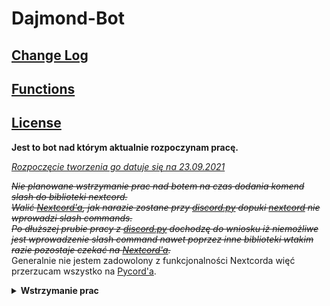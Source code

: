 # Dajmond-Bot
<h2><a href="ChangeLog.md">Change Log</a> </h2>
<h2><a href="Functions.md">Functions</a> </h2>
<h2><a href="LICENSE.md">License</a></h2>

<b>Jest to bot nad którym aktualnie rozpoczynam pracę.</b><br>

<u><i>Rozpoczęcie tworzenia go datuje się na 23.09.2021</i></u><br>

<i><s>Nie planowane wstrzymanie prac nad botem na czas dodania komend slash do biblioteki nextcord.</s></i> <br>
<i><s>Walić [Nextcord'a](https://github.com/nextcord/nextcord), jak narazie zostane przy [discord.py](https://github.com/Rapptz/discord.py) dopuki [nextcord](https://github.com/nextcord/nextcord) nie wprowadzi slash commands.</s></i><br>
<i><s>Po dłuższej prubie pracy z [discord.py](https://github.com/Rapptz/discord.py) dochodzę do wniosku iż niemożliwe jest wprowadzenie slash command nawet poprzez inne biblioteki wtakim razie pozostaje czekać na [Nextcord'a](https://github.com/nextcord/nextcord).<br></i></s>
Generalnie nie jestem zadowolony z funkcjonalności Nextcorda więć przerzucam wszystko na [Pycord'a](https://github.com/Pycord-Development/pycord).<br>

<details> <summary><b>Wstrzymanie prac</b></summary>
  
<details> <summary><b>#1</b> </summary>
<i>Rozpoczęcie 25.09.2021 <br>
Zakończenie 30.09.2021</i></details>
  
<details> <summary><b>#2</b> </summary>
<i>Rozpoczęcie 25.10.2021 <br>
Zakończenie 15.02.2022</i></details>

<details> <summary><b>#3</b> </summary>
<i>Rozpoczęcie 22.03.2022 <br>
 Zakończenie ??.??.????</i></details></details>
